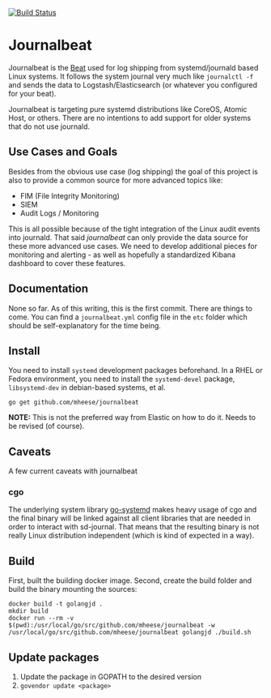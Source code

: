 [![Build Status](https://travis-ci.org/mheese/journalbeat.svg?branch=master)](https://travis-ci.org/mheese/journalbeat)

# Journalbeat

Journalbeat is the [Beat](https://www.elastic.co/products/beats) used for log
shipping from systemd/journald based Linux systems. It follows the system journal
very much like `journalctl -f` and sends the data to Logstash/Elasticsearch (or
whatever you configured for your beat).

Journalbeat is targeting pure systemd distributions like CoreOS, Atomic Host, or
others. There are no intentions to add support for older systems that do not use
journald.

## Use Cases and Goals

Besides from the obvious use case (log shipping) the goal of this project is also
to provide a common source for more advanced topics like:
- FIM (File Integrity Monitoring)
- SIEM
- Audit Logs / Monitoring

This is all possible because of the tight integration of the Linux audit events
into journald. That said _journalbeat_ can only provide the data source for
these more advanced use cases. We need to develop additional pieces for
monitoring and alerting - as well as hopefully a standardized Kibana dashboard
to cover these features.

## Documentation

None so far. As of this writing, this is the first commit. There are things to
come. You can find a `journalbeat.yml` config file in the `etc` folder which
should be self-explanatory for the time being.

## Install

You need to install `systemd` development packages beforehand. In a
RHEL or Fedora environment, you need to install the `systemd-devel` package, `libsystemd-dev` in debian-based systems, et al.

`go get github.com/mheese/journalbeat`

**NOTE:** This is not the preferred way from Elastic on how to do it. Needs to
be revised (of course).

## Caveats

A few current caveats with journalbeat

### cgo

The underlying system library [go-systemd](https://github.com/coreos/go-systemd) makes heavy usage of cgo and the final binary will be linked against all client libraries that are needed in order to interact with sd-journal. That means that
the resulting binary is not really Linux distribution independent (which is kind of expected in a way).

## Build

First, built the building docker image. Second, create the build folder and build the binary mounting the sources: 

```
docker build -t golangjd .
mkdir build
docker run --rm -v $(pwd):/usr/local/go/src/github.com/mheese/journalbeat -w /usr/local/go/src/github.com/mheese/journalbeat golangjd ./build.sh
```

## Update packages

1. Update the package in GOPATH to the desired version
1. `govendor update <package>` 
